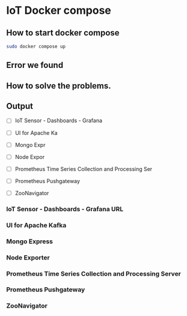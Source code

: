 # IoT Docker compose


## How to start docker compose

```bash
sudo docker compose up
```

## Error we found


## How to solve the problems.


## Output

- [ ] IoT Sensor - Dashboards - Grafana 
- [ ] UI for Apache Ka
- [ ] Mongo Expr
- [ ] Node Expor
- [ ] Prometheus Time Series Collection and Processing Ser
- [ ] Prometheus Pushgateway
- [ ] ZooNavigator


### IoT Sensor - Dashboards - Grafana URL

### UI for Apache Kafka

### Mongo Express

### Node Exporter

### Prometheus Time Series Collection and Processing Server

### Prometheus Pushgateway

### ZooNavigator
